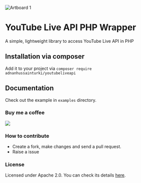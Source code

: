 ![Artboard 1](https://github.com/AdnanHussainTurki/microsoft-api-php/assets/24974673/45affb56-79c6-43e2-b751-0b3f336eb2d9)

# YouTube Live API PHP Wrapper
A simple, lightweight library to access YouTube Live API in PHP

## Installation via composer
Add it to your project via
`composer require adnanhussainturki/youtubeliveapi`


## Documentation
Check out the example in ``` examples ``` directory.



### Buy me a coffee
[![](https://img.buymeacoffee.com/api/?url=aHR0cHM6Ly9pbWcuYnV5bWVhY29mZmVlLmNvbS9hcGkvP25hbWU9YWRuYW50dXJraSZzaXplPTMwMCZiZy1pbWFnZT1ibWMmYmFja2dyb3VuZD1mZjgxM2Y=&creator=adnanturki&is_creating=building%20cool%20things%20every%20single%20f**king%20day.&design_code=1&design_color=%23ff813f&slug=adnanturki)](https://www.buymeacoffee.com/adnanturki)

### How to contribute
- Create a fork, make changes and send a pull request.
- Raise a issue

### License
Licensed under Apache 2.0. You can check its details [here](https://choosealicense.com/licenses/apache-2.0/ "here").
